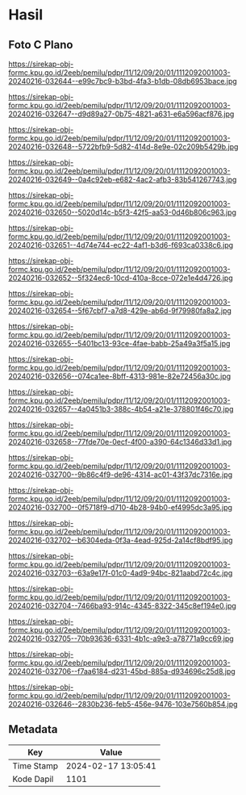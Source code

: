 # Hasil

## Foto C Plano

https://sirekap-obj-formc.kpu.go.id/2eeb/pemilu/pdpr/11/12/09/20/01/1112092001003-20240216-032644--e99c7bc9-b3bd-4fa3-b1db-08db6953bace.jpg

https://sirekap-obj-formc.kpu.go.id/2eeb/pemilu/pdpr/11/12/09/20/01/1112092001003-20240216-032647--d9d89a27-0b75-4821-a631-e6a596acf876.jpg

https://sirekap-obj-formc.kpu.go.id/2eeb/pemilu/pdpr/11/12/09/20/01/1112092001003-20240216-032648--5722bfb9-5d82-414d-8e9e-02c209b5429b.jpg

https://sirekap-obj-formc.kpu.go.id/2eeb/pemilu/pdpr/11/12/09/20/01/1112092001003-20240216-032649--0a4c92eb-e682-4ac2-afb3-83b541267743.jpg

https://sirekap-obj-formc.kpu.go.id/2eeb/pemilu/pdpr/11/12/09/20/01/1112092001003-20240216-032650--5020d14c-b5f3-42f5-aa53-0d46b806c963.jpg

https://sirekap-obj-formc.kpu.go.id/2eeb/pemilu/pdpr/11/12/09/20/01/1112092001003-20240216-032651--4d74e744-ec22-4af1-b3d6-f693ca0338c6.jpg

https://sirekap-obj-formc.kpu.go.id/2eeb/pemilu/pdpr/11/12/09/20/01/1112092001003-20240216-032652--5f324ec6-10cd-410a-8cce-072e1e4d4726.jpg

https://sirekap-obj-formc.kpu.go.id/2eeb/pemilu/pdpr/11/12/09/20/01/1112092001003-20240216-032654--5f67cbf7-a7d8-429e-ab6d-9f79980fa8a2.jpg

https://sirekap-obj-formc.kpu.go.id/2eeb/pemilu/pdpr/11/12/09/20/01/1112092001003-20240216-032655--5401bc13-93ce-4fae-babb-25a49a3f5a15.jpg

https://sirekap-obj-formc.kpu.go.id/2eeb/pemilu/pdpr/11/12/09/20/01/1112092001003-20240216-032656--074ca1ee-8bff-4313-981e-82e72456a30c.jpg

https://sirekap-obj-formc.kpu.go.id/2eeb/pemilu/pdpr/11/12/09/20/01/1112092001003-20240216-032657--4a0451b3-388c-4b54-a21e-378801f46c70.jpg

https://sirekap-obj-formc.kpu.go.id/2eeb/pemilu/pdpr/11/12/09/20/01/1112092001003-20240216-032658--77fde70e-0ecf-4f00-a390-64c1346d33d1.jpg

https://sirekap-obj-formc.kpu.go.id/2eeb/pemilu/pdpr/11/12/09/20/01/1112092001003-20240216-032700--9b86c4f9-de96-4314-ac01-43f37dc7316e.jpg

https://sirekap-obj-formc.kpu.go.id/2eeb/pemilu/pdpr/11/12/09/20/01/1112092001003-20240216-032700--0f5718f9-d710-4b28-94b0-ef4995dc3a95.jpg

https://sirekap-obj-formc.kpu.go.id/2eeb/pemilu/pdpr/11/12/09/20/01/1112092001003-20240216-032702--b6304eda-0f3a-4ead-925d-2a14cf8bdf95.jpg

https://sirekap-obj-formc.kpu.go.id/2eeb/pemilu/pdpr/11/12/09/20/01/1112092001003-20240216-032703--63a9e17f-01c0-4ad9-94bc-821aabd72c4c.jpg

https://sirekap-obj-formc.kpu.go.id/2eeb/pemilu/pdpr/11/12/09/20/01/1112092001003-20240216-032704--7466ba93-914c-4345-8322-345c8ef194e0.jpg

https://sirekap-obj-formc.kpu.go.id/2eeb/pemilu/pdpr/11/12/09/20/01/1112092001003-20240216-032705--70b93636-6331-4b1c-a9e3-a78771a9cc69.jpg

https://sirekap-obj-formc.kpu.go.id/2eeb/pemilu/pdpr/11/12/09/20/01/1112092001003-20240216-032706--f7aa6184-d231-45bd-885a-d934696c25d8.jpg

https://sirekap-obj-formc.kpu.go.id/2eeb/pemilu/pdpr/11/12/09/20/01/1112092001003-20240216-032646--2830b236-feb5-456e-9476-103e7560b854.jpg


## Metadata

| Key        | Value               |
| ---------- | ------------------- |
| Time Stamp | 2024-02-17 13:05:41 |
| Kode Dapil | 1101                |



